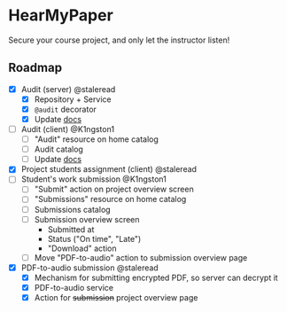 # HearMyPaper

Secure your course project, and only let the instructor listen!

## Roadmap
- [X] Audit (server) @staleread
  - [X] Repository + Service
  - [X] `@audit` decorator
  - [X] Update [docs](docs/reports/08_audit.typ)
- [ ] Audit (client) @K1ngston1
  - [ ] "Audit" resource on home catalog
  - [ ] Audit catalog
  - [ ] Update [docs](docs/reports/08_audit.typ)
- [X] Project students assignment (client) @staleread
- [ ] Student's work submission @K1ngston1
  - [ ] "Submit" action on project overview screen
  - [ ] "Submissions" resource on home catalog
  - [ ] Submissions catalog
  - [ ] Submission overview screen
    - Submitted at
    - Status ("On time", "Late")
    - "Download" action
  - [ ] Move "PDF-to-audio" action to submission overview page
- [X] PDF-to-audio submission @staleread
  - [X] Mechanism for submitting encrypted PDF, so server can decrypt it
  - [X] PDF-to-audio service
  - [X] Action for ~~submission~~ project overview page
